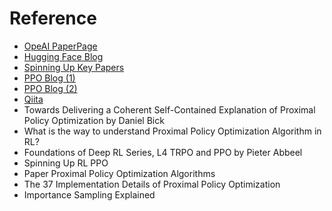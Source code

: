 # Reference 
- [OpeAI PaperPage](https://openai.com/blog/openai-baselines-ppo/)
- [Hugging Face Blog](https://huggingface.co/blog/deep-rl-ppo)
- [Spinning Up Key Papers](https://spinningup.openai.com/en/latest/spinningup/keypapers.html?highlight=PPO#b-policy-gradients)
- [PPO Blog (1)](https://horomary.hatenablog.com/entry/2020/10/18/225833)
- [PPO Blog (2)](https://horomary.hatenablog.com/entry/2020/10/22/234207)
- [Qiita](https://qiita.com/pocokhc/items/779224a4af706c1c5577)
- Towards Delivering a Coherent Self-Contained Explanation of Proximal Policy Optimization by Daniel Bick
- What is the way to understand Proximal Policy Optimization Algorithm in RL?
- Foundations of Deep RL Series, L4 TRPO and PPO by Pieter Abbeel
- Spinning Up RL PPO
- Paper Proximal Policy Optimization Algorithms
- The 37 Implementation Details of Proximal Policy Optimization
- Importance Sampling Explained
